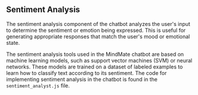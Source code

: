 ## Sentiment Analysis

The sentiment analysis component of the chatbot analyzes the user's input to determine the sentiment or emotion being expressed. This is useful for generating appropriate responses that match the user's mood or emotional state.

The sentiment analysis tools used in the MindMate chatbot are based on machine learning models, such as support vector machines (SVM) or neural networks. These models are trained on a dataset of labeled examples to learn how to classify text according to its sentiment. The code for implementing sentiment analysis in the chatbot is found in the `sentiment_analyst.js` file.
